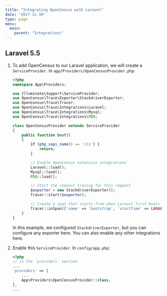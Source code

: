 ```yaml
---
title: "Integrating OpenCensus with Laravel"
date: "2017-11-30"
type: page
menu:
  main:
    parent: "Integrations"
---
```


## Laravel 5.5

1. To add OpenCensus to our Laravel application, we will create a
   `ServiceProvider`. In `app/Providers/OpenCensusProvider.php`:

    ```php
    <?php
    namespace App\Providers;

    use Illuminate\Support\ServiceProvider;
    use OpenCensus\Trace\Exporter\StackdriverExporter;
    use OpenCensus\Trace\Tracer;
    use OpenCensus\Trace\Integrations\Laravel;
    use OpenCensus\Trace\Integrations\Mysql;
    use OpenCensus\Trace\Integrations\PDO;

    class OpenCensusProvider extends ServiceProvider
    {
        public function boot()
        {
            if (php_sapi_name() == 'cli') {
                return;
            }

            // Enable OpenCensus extension integrations
            Laravel::load();
            Mysql::load();
            PDO::load();

            // Start the request tracing for this request
            $exporter = new StackdriverExporter();
            Tracer::start($exporter);

            // Create a span that starts from when Laravel first boots (public/index.php)
            Tracer::inSpan(['name' => 'bootstrap', 'startTime' => LARAVEL_START], function () {});
        }
    }
    ```

    In this example, we configured `StackdriverExporter`, but you can configure
    any exporter here. You can also enable any other integrations here.

1. Enable this `ServiceProvider`. In `config/app.php`:

    ```php
    <?php
    // in the `providers` section
    ...
    'providers' => [
        ...
        App\Providers\OpenCensusProvider::class,
    ],
    ...
    ```
